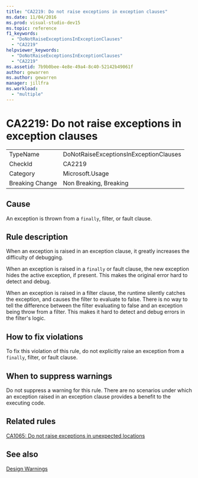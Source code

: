 ```yaml
---
title: "CA2219: Do not raise exceptions in exception clauses"
ms.date: 11/04/2016
ms.prod: visual-studio-dev15
ms.topic: reference
f1_keywords:
  - "DoNotRaiseExceptionsInExceptionClauses"
  - "CA2219"
helpviewer_keywords:
  - "DoNotRaiseExceptionsInExceptionClauses"
  - "CA2219"
ms.assetid: 7b9b0bee-4e8e-49a4-8c40-52142b49061f
author: gewarren
ms.author: gewarren
manager: jillfra
ms.workload:
  - "multiple"
---
```

# CA2219: Do not raise exceptions in exception clauses

|||
|-|-|
|TypeName|DoNotRaiseExceptionsInExceptionClauses|
|CheckId|CA2219|
|Category|Microsoft.Usage|
|Breaking Change|Non Breaking, Breaking|

## Cause
 An exception is thrown from a `finally`, filter, or fault clause.

## Rule description
 When an exception is raised in an exception clause, it greatly increases the difficulty of debugging.

 When an exception is raised in a `finally` or fault clause, the new exception hides the active exception, if present. This makes the original error hard to detect and debug.

 When an exception is raised in a filter clause, the runtime silently catches the exception, and causes the filter to evaluate to false. There is no way to tell the difference between the filter evaluating to false and an exception being throw from a filter. This makes it hard to detect and debug errors in the filter's logic.

## How to fix violations
 To fix this violation of this rule, do not explicitly raise an exception from a `finally`, filter, or fault clause.

## When to suppress warnings
 Do not suppress a warning for this rule. There are no scenarios under which an exception raised in an exception clause provides a benefit to the executing code.

## Related rules
 [CA1065: Do not raise exceptions in unexpected locations](../code-quality/ca1065-do-not-raise-exceptions-in-unexpected-locations.md)

## See also
 [Design Warnings](../code-quality/design-warnings.md)